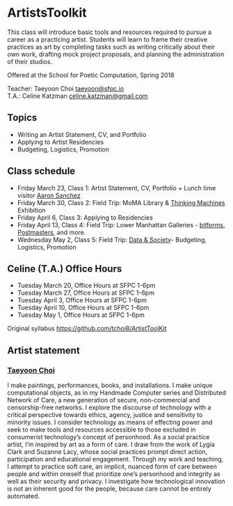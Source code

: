 # ArtistsToolkit

This class will introduce basic tools and resources required to pursue a career as a practicing artist. Students will learn to frame their creative practices as art by completing tasks such as writing critically about their own work, drafting mock project proposals, and planning the administration of their studios.

Offered at the School for Poetic Computation, Spring 2018 

Teacher: Taeyoon Choi taeyoon@sfpc.io  
T.A.: Celine Katzman celine.katzman@gmail.com 

## Topics 
 - Writing an Artist Statement, CV, and Portfolio  
 - Applying to Artist Residencies   
 - Budgeting, Logistics, Promotion

## Class schedule 

- Friday March 23, Class 1: Artist Statement, CV, Portfolio + Lunch time visitor [Aaron Sanchez](http://www.polyphonicworkshop.com/) 
- Friday March 30, Class 2: Field Trip: MoMA Library & [Thinking Machines](https://www.moma.org/calendar/exhibitions/3863) Exhibition
- Friday April 6, Class 3: Applying to Residencies 
- Friday April 13, Class 4: Field Trip: Lower Manhattan Galleries - [bitforms](http://www.bitforms.com/), [Postmasters](http://www.postmastersart.com/), and more.  
- Wednesday May 2, Class 5: Field Trip: [Data & Society](http://datasociety.net)- Budgeting, Logistics, Promotion


## Celine (T.A.) Office Hours  

- Tuesday March 20, Office Hours at SFPC 1-6pm
- Tuesday March 27, Office Hours at SFPC 1-6pm
- Tuesday April 3, Office Hours at SFPC 1-6pm
- Tuesday April 10, Office Hours at SFPC 1-6pm
- Tuesday May 1, Office Hours at SFPC 1-6pm

Original syllabus 
https://github.com/tchoi8/ArtistToolKit 

## Artist statement 

### [Taeyoon Choi](http://taeyoonchoi.com) 
I make paintings, performances, books, and installations. I make unique computational objects, as in my Handmade Computer series and Distributed Network of Care, a new generation of secure, non-commercial and censorship-free networks. I explore the discourse of technology with a critical perspective towards ethics, agency, justice and sensitivity to minority issues. I consider technology as means of effecting power and seek to make tools and resources accessible to those excluded in consumerist technology’s concept of personhood. As a social practice artist, I’m inspired by art as a form of care. I draw from the work of Lygia Clark and Suzanne Lacy, whose social practices prompt direct action, participation and educational engagement. Through my work and teaching, I attempt to practice soft care, an implicit, nuanced form of care between people and within oneself that prioritize one’s personhood and integrity as well as their security and privacy. I investigate how technological innovation is not an inherent good for the people, because care cannot be entirely automated. 
 
